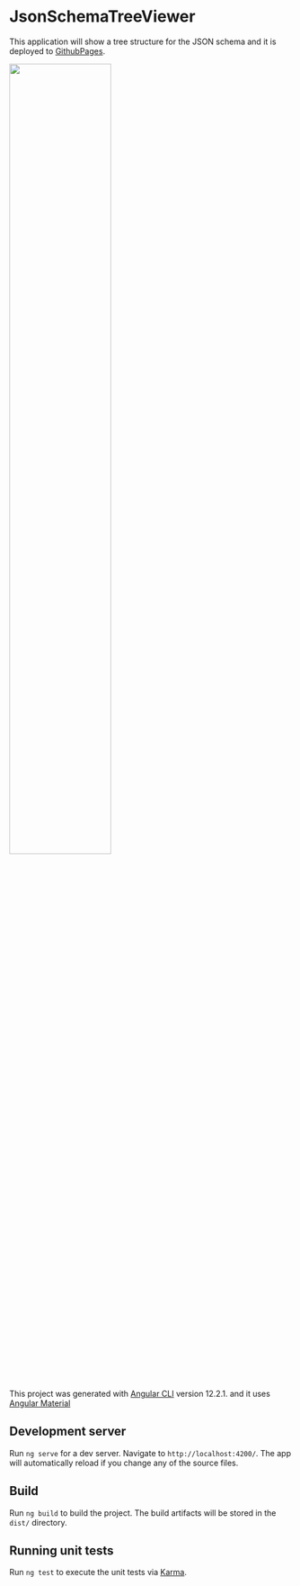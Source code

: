 # JsonSchemaTreeViewer

This application will show a tree structure for the JSON schema and it is deployed to [GithubPages](https://ajilchandrank.github.io/json_schema_tree_viewer/).<br> 

<img src="https://user-images.githubusercontent.com/89062110/129848694-224bac0e-dfdf-46fc-9926-5025f17d98a1.png" width="60%" >

This project was generated with [Angular CLI](https://github.com/angular/angular-cli) version 12.2.1. and it uses [Angular Material](https://material.angular.io/)

## Development server

Run `ng serve` for a dev server. Navigate to `http://localhost:4200/`. The app will automatically reload if you change any of the source files.

## Build

Run `ng build` to build the project. The build artifacts will be stored in the `dist/` directory.

## Running unit tests

Run `ng test` to execute the unit tests via [Karma](https://karma-runner.github.io).
